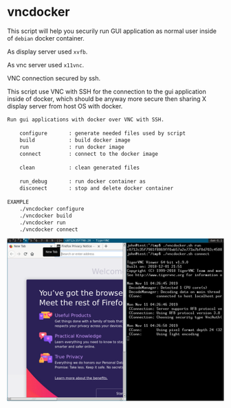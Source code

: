 # vncdocker

This script will help you securily run GUI application 
as normal user inside of `debian` docker container.

As display server used `xvfb`.

As vnc server used `x11vnc`.

VNC connection secured by ssh.


This script use VNC with SSH for the connection to the gui application
inside of docker, which should be anyway more secure then 
sharing X display server from host OS with docker.
```
Run gui applications with docker over VNC with SSH.

	configure       : generate needed files used by script
	build           : build docker image
	run             : run docker image
	connect         : connect to the docker image

	clean           : clean generated files

	run_debug       : run docker container as 
	disconect       : stop and delete docker container

EXAMPLE
	./vncdocker configure
	./vncdocker build
	./vncdocker run
	./vncdocker connect
```	
![example](doc/img.png)

